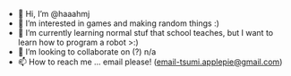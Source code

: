 - 👋 Hi, I’m @haaahmj
- 👀 I’m interested in games and making random things :)
- 🌱 I’m currently learning normal stuf that school teaches, but I want to learn how to program a robot >:)
- 💞️ I’m looking to collaborate on (?) n/a
- 📫 How to reach me ... email please! (email-tsumi.applepie@gmail.com)

<!---
haaahmj/haaahmj is a ✨ special ✨ repository because its `README.md` (this file) appears on your GitHub profile.
You can click the Preview link to take a look at your changes.
--->
